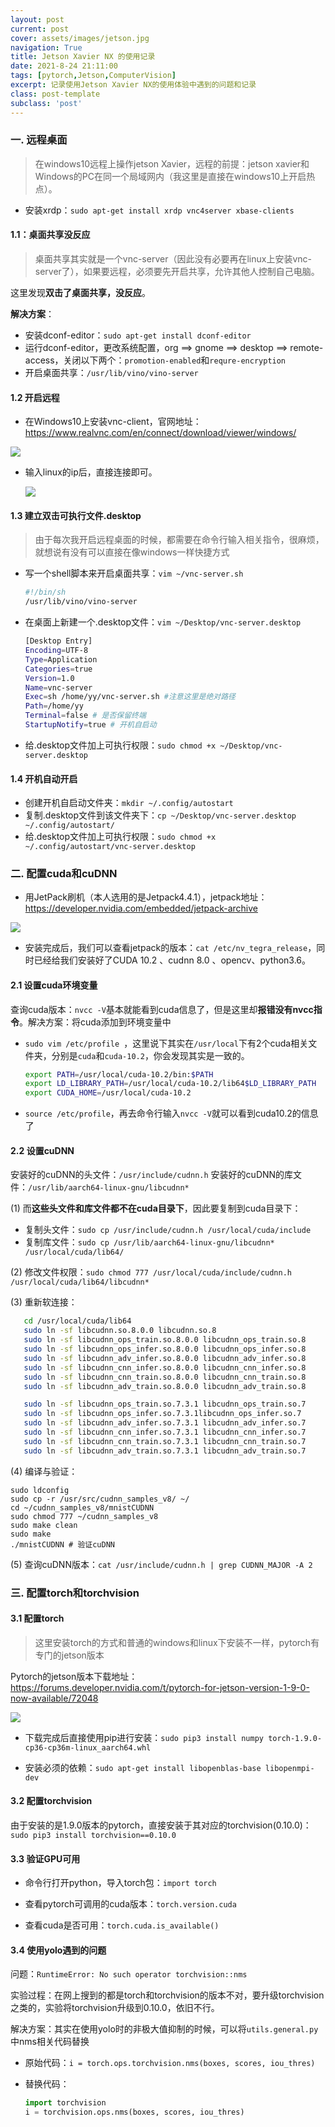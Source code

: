 ```yaml
---
layout: post
current: post
cover: assets/images/jetson.jpg
navigation: True
title: Jetson Xavier NX 的使用记录
date: 2021-8-24 21:11:00
tags: [pytorch,Jetson,ComputerVision]
excerpt: 记录使用Jetson Xavier NX的使用体验中遇到的问题和记录
class: post-template
subclass: 'post'
---
```


### 一. 远程桌面

> 在windows10远程上操作jetson Xavier，远程的前提：jetson xavier和Windows的PC在同一个局域网内（我这里是直接在windows10上开启热点）。

* 安装xrdp：`sudo apt-get install xrdp vnc4server xbase-clients`

#### 1.1：桌面共享没反应

> 桌面共享其实就是一个vnc-server（因此没有必要再在linux上安装vnc-server了），如果要远程，必须要先开启共享，允许其他人控制自己电脑。

这里发现**双击了桌面共享，没反应**。

**解决方案**：

*  安装dconf-editor：`sudo apt-get install dconf-editor`
* 运行dconf-editor，更改系统配置，org ==> gnome ==> desktop ==> remote-access，关闭以下两个：`promotion-enabled`和`requre-encryption`
* 开启桌面共享：`/usr/lib/vino/vino-server`

#### 1.2 开启远程

* 在Windows10上安装vnc-client，官网地址：https://www.realvnc.com/en/connect/download/viewer/windows/

![](https://i.loli.net/2021/09/10/Wqf1ERGBr64igAI.png)

* 输入linux的ip后，直接连接即可。

  ![](https://i.loli.net/2021/09/10/CgjTrL1iSnzER6P.png)

#### 1.3 建立双击可执行文件.desktop

> 由于每次我开启远程桌面的时候，都需要在命令行输入相关指令，很麻烦，就想说有没有可以直接在像windows一样快捷方式

* 写一个shell脚本来开启桌面共享：`vim ~/vnc-server.sh`

  ```bash
  #!/bin/sh
  /usr/lib/vino/vino-server
  ```

* 在桌面上新建一个.desktop文件：`vim ~/Desktop/vnc-server.desktop`

  ```bash
  [Desktop Entry]
  Encoding=UTF-8
  Type=Application
  Categories=true
  Version=1.0
  Name=vnc-server
  Exec=sh /home/yy/vnc-server.sh #注意这里是绝对路径
  Path=/home/yy
  Terminal=false # 是否保留终端
  StartupNotify=true # 开机自启动
  ```

* 给.desktop文件加上可执行权限：`sudo chmod +x ~/Desktop/vnc-server.desktop` 

#### 1.4 开机自动开启

* 创建开机自启动文件夹：`mkdir ~/.config/autostart`
* 复制.desktop文件到该文件夹下：`cp ~/Desktop/vnc-server.desktop ~/.config/autostart/`
* 给.desktop文件加上可执行权限：`sudo chmod +x ~/.config/autostart/vnc-server.desktop` 

### 二. 配置cuda和cuDNN

* 用JetPack刷机（本人选用的是Jetpack4.4.1），jetpack地址：https://developer.nvidia.com/embedded/jetpack-archive

![](https://i.loli.net/2021/09/10/kOsq8BZWzYbt5Ac.png)

* 安装完成后，我们可以查看jetpack的版本：`cat /etc/nv_tegra_release`，同时已经给我们安装好了CUDA 10.2 、cudnn 8.0 、opencv、python3.6。

#### 2.1 设置cuda环境变量

​	查询cuda版本：`nvcc -V`基本就能看到cuda信息了，但是这里却**报错没有nvcc指令**。解决方案：将cuda添加到环境变量中

* `sudo vim /etc/profile `，这里说下其实在`/usr/local`下有2个cuda相关文件夹，分别是`cuda`和`cuda-10.2`，你会发现其实是一致的。

  ```bash
  export PATH=/usr/local/cuda-10.2/bin:$PATH
  export LD_LIBRARY_PATH=/usr/local/cuda-10.2/lib64$LD_LIBRARY_PATH
  export CUDA_HOME=/usr/local/cuda-10.2
  ```

* `source /etc/profile`，再去命令行输入`nvcc -V`就可以看到cuda10.2的信息了

#### 2.2 设置cuDNN

安装好的cuDNN的头文件：`/usr/include/cudnn.h`
安装好的cuDNN的库文件：`/usr/lib/aarch64-linux-gnu/libcudnn*`

(1) 而**这些头文件和库文件都不在cuda目录下**，因此要复制到cuda目录下：

* 复制头文件：`sudo cp /usr/include/cudnn.h /usr/local/cuda/include`
* 复制库文件：`sudo cp /usr/lib/aarch64-linux-gnu/libcudnn* /usr/local/cuda/lib64/`

(2) 修改文件权限：`sudo chmod 777 /usr/local/cuda/include/cudnn.h /usr/local/cuda/lib64/libcudnn*`

(3) 重新软连接：

```bash
   cd /usr/local/cuda/lib64
   sudo ln -sf libcudnn.so.8.0.0 libcudnn.so.8
   sudo ln -sf libcudnn_ops_train.so.8.0.0 libcudnn_ops_train.so.8
   sudo ln -sf libcudnn_ops_infer.so.8.0.0 libcudnn_ops_infer.so.8
   sudo ln -sf libcudnn_adv_infer.so.8.0.0 libcudnn_adv_infer.so.8
   sudo ln -sf libcudnn_cnn_infer.so.8.0.0 libcudnn_cnn_infer.so.8
   sudo ln -sf libcudnn_cnn_train.so.8.0.0 libcudnn_cnn_train.so.8
   sudo ln -sf libcudnn_adv_train.so.8.0.0 libcudnn_adv_train.so.8

   sudo ln -sf libcudnn_ops_train.so.7.3.1 libcudnn_ops_train.so.7
   sudo ln -sf libcudnn_ops_infer.so.7.3.1libcudnn_ops_infer.so.7
   sudo ln -sf libcudnn_adv_infer.so.7.3.1 libcudnn_adv_infer.so.7
   sudo ln -sf libcudnn_cnn_infer.so.7.3.1 libcudnn_cnn_infer.so.7
   sudo ln -sf libcudnn_cnn_train.so.7.3.1 libcudnn_cnn_train.so.7
   sudo ln -sf libcudnn_adv_train.so.7.3.1 libcudnn_adv_train.so.7
```

(4) 编译与验证：

```
sudo ldconfig
sudo cp -r /usr/src/cudnn_samples_v8/ ~/
cd ~/cudnn_samples_v8/mnistCUDNN
sudo chmod 777 ~/cudnn_samples_v8
sudo make clean
sudo make
./mnistCUDNN # 验证cuDNN
```

(5) 查询cuDNN版本：`cat /usr/include/cudnn.h | grep CUDNN_MAJOR -A 2`

### 三. 配置torch和torchvision

#### 3.1 配置torch

> 这里安装torch的方式和普通的windows和linux下安装不一样，pytorch有专门的jetson版本

Pytorch的jetson版本下载地址：https://forums.developer.nvidia.com/t/pytorch-for-jetson-version-1-9-0-now-available/72048

![](https://i.loli.net/2021/09/10/tPcW8pRYNgEv2QH.png)

* 下载完成后直接使用pip进行安装：`sudo pip3 install numpy torch-1.9.0-cp36-cp36m-linux_aarch64.whl`

* 安装必须的依赖：`sudo apt-get install libopenblas-base libopenmpi-dev `

#### 3.2 配置torchvision

由于安装的是1.9.0版本的pytorch，直接安装于其对应的torchvision(0.10.0)：`sudo pip3 install torchvision==0.10.0`

#### 3.3 验证GPU可用

* 命令行打开python，导入torch包：`import torch`

* 查看pytorch可调用的cuda版本：`torch.version.cuda`
* 查看cuda是否可用：`torch.cuda.is_available()`

#### 3.4 使用yolo遇到的问题

问题：`RuntimeError: No such operator torchvision::nms`

实验过程：在网上搜到的都是torch和torchvision的版本不对，要升级torchvision之类的，实验将torchvision升级到0.10.0，依旧不行。

解决方案：其实在使用yolo时的非极大值抑制的时候，可以将`utils.general.py`中nms相关代码替换

* 原始代码：`i = torch.ops.torchvision.nms(boxes, scores, iou_thres) `

* 替换代码：

  ```python
  import torchvision
  i = torchvision.ops.nms(boxes, scores, iou_thres)
  ```

